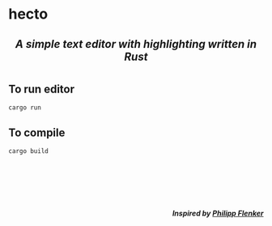 # **hecto**

<div align="center">

## *A simple text editor with highlighting written in Rust*

#

</div>

## To run editor

```console
cargo run
```

## To compile

```console
cargo build
```

#

<p>&nbsp;</p>

<p>&nbsp;</p>

<div align="right">

##### *Inspired by [Philipp Flenker](philippflenker.com/hecto)*

</div>
